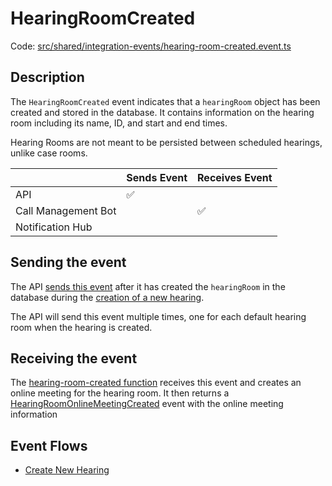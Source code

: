 # HearingRoomCreated

Code:
[src/shared/integration-events/hearing-room-created.event.ts](../../../src/shared/integration-events/hearing-room-created.event.ts)

## Description

The `HearingRoomCreated` event indicates that a `hearingRoom` object has been created and stored in the database. It contains
information on the hearing room including its name, ID, and start and end times.

Hearing Rooms are not meant to be persisted between scheduled hearings, unlike case rooms.

|                     | Sends Event | Receives Event |
| ------------------- | ----------- | -------------- |
| API                 | ✅          |                |
| Call Management Bot |             | ✅             |
| Notification Hub    |             |                |

## Sending the event

The API [sends this event](../../../src/api/handlers/commands/create-hearing.commandhandler.ts) after it has created the
`hearingRoom` in the database during the [creation of a new hearing](../features/create-new-hearing.md).

The API will send this event multiple times, one for each default hearing room when the hearing is created.

## Receiving the event

The [hearing-room-created function](../../../src/call-management-bot/hearing-room-created/hearing-room-created.handler.ts)
receives this event and creates an online meeting for the hearing room. It then returns a
[HearingRoomOnlineMeetingCreated](HearingRoomOnlineMeetingCreated.md) event with the online meeting information

## Event Flows

- [Create New Hearing](./README.md#creating-a-new-hearing)
